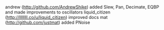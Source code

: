 andrew (http://github.com/AndrewShike) added Slew, Pan, Decimate, EQBP and made improvements to oscillators
liquid_citizen (http://llllllll.co/u/liquid_citizen) improved docs
mat (http://github.com/justmat) added PNoise
